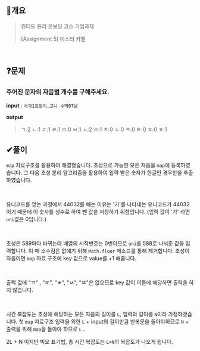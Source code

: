 ## 📑개요

> 원티드 프리 온보딩 코스 기업과제
>
> [Assignment 5] 미스터 카멜

<br/>

## ❓문제 

### 주어진 문자의 자음별 개수를 구해주세요.

**input** : `사과1호랑이,고니 수박BT닭`

**output**

>ㄱ:2 
>ㄴ:1 
>ㄷ:1
>ㄹ:1 
>ㅁ:0 
>ㅂ:1 
>ㅅ:2 
>ㅇ:1 
>ㅈ:0 
>ㅊ:0 
>ㅋ:0 
>ㅌ:0 
>ㅍ:0 
>ㅎ:1



## ✔풀이

`map` 자료구조를 활용하여 해결했습니다. 초성으로 가능한 모든 자음을 `map`에 등록하였습니다. 
그 다음 초성 분리 알고리즘을 활용하여 입력 받은 숫자가 한글인 경우만을 추출하였습니다. 

<br/>

 유니코드를 얻는 과정에서 44032를 빼는 이유는 '가'를 나타내는 유니코드가 44032이기 때문에 이 숫자를 상수로 하여 뺀 값을 저장하기 위함입니다. (입력 값이 '가' 라면 `uni`값은 0입니다.)

<br/>

 초성은 589마다 바뀌는데 배열의 시작번호는 0번이므로 `uni`를 588로 나눠준 값을 입력합니다. 이 때 소수점은 없애기 위해 `Math.floor` 메소드를 통해 제거합니다.  초성이 자음이면 `map` 자료 구조에 key 값으로 value를 +1 해줍니다. 

<br/>

 출력 값에 "ㄲ" , "ㄸ", "ㅃ", "ㅆ", "ㅉ"은 없으므로 key 값이 이들에 해당하면 출력을 하지 않습니다.

 <br/>

 시간 복잡도는 초성에 해당하는 모든 자음의 길이를 `L`, 입력의 길이를 `N`이라 가정하겠습니다. 첫 `map` 자료구조 입력을 위한 `L` + input의 길이만큼 반복문을 돌아야하므로 `N` + 출력을 위해 `map`을 돌아야 하므로 `L` .

2L + N 이지만 빅오 표기법, 총 시간 복잡도는 `L+N`의 복잡도가 나오게 됩니다. 


